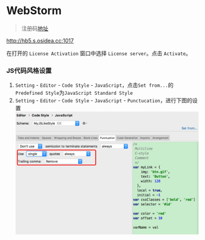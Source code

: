 # WebStorm
> 注册码[地址](https://blog.csdn.net/Meditate_MasterYi/article/details/79849327)

http://hb5.s.osidea.cc:1017

在打开的 `License Activation` 窗口中选择 `License server`。点击 `Activate`。

### JS代码风格设置
1. `Setting` - `Editor` - `Code Style` - `JavaScript`，点击`Set from...`的`Predefined Style`为`JavaScript Standard Style`
2. `Setting` - `Editor` - `Code Style` - `JavaScript` - `Punctucation`，进行下图的设置![](../images/修改JS风格.png)